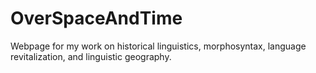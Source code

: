 # OverSpaceAndTime
Webpage for my work on historical linguistics, morphosyntax, language revitalization, and linguistic geography.
